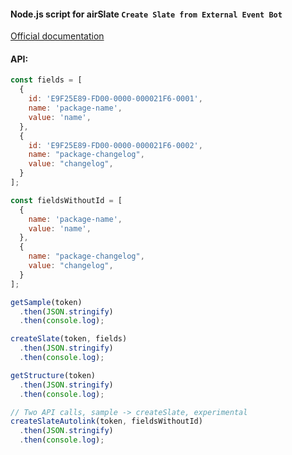 #### Node.js script for airSlate `Create Slate from External Event Bot`

[Official documentation](https://cdn.airslate.com/static/62/assets/files/user-guide-create-slate-from-external-event-bot.pdf)

#### API:

```js
const fields = [
  {
    id: 'E9F25E89-FD00-0000-000021F6-0001',
    name: 'package-name',
    value: 'name',
  },
  {
    id: 'E9F25E89-FD00-0000-000021F6-0002',
    name: "package-changelog",
    value: "changelog",
  }
];

const fieldsWithoutId = [
  {
    name: 'package-name',
    value: 'name',
  },
  {
    name: "package-changelog",
    value: "changelog",
  }
];

getSample(token)
  .then(JSON.stringify)
  .then(console.log);

createSlate(token, fields)
  .then(JSON.stringify)
  .then(console.log);

getStructure(token)
  .then(JSON.stringify)
  .then(console.log);

// Two API calls, sample -> createSlate, experimental
createSlateAutolink(token, fieldsWithoutId)
  .then(JSON.stringify)
  .then(console.log);
```
